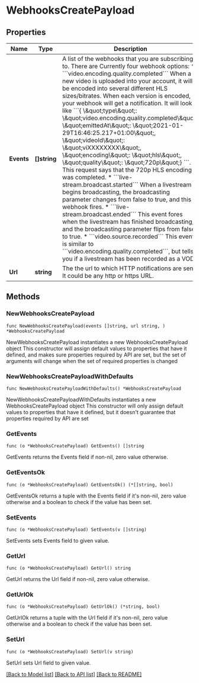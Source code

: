 # WebhooksCreatePayload

## Properties

Name | Type | Description | Notes
------------ | ------------- | ------------- | -------------
**Events** | **[]string** | A list of the webhooks that you are subscribing to. There are Currently four webhook options: * &#x60;&#x60;&#x60;video.encoding.quality.completed&#x60;&#x60;&#x60;  When a new video is uploaded into your account, it will be encoded into several different HLS sizes/bitrates.  When each version is encoded, your webhook will get a notification.  It will look like &#x60;&#x60;&#x60;{ \\\&quot;type\\\&quot;: \\\&quot;video.encoding.quality.completed\\\&quot;, \\\&quot;emittedAt\\\&quot;: \\\&quot;2021-01-29T16:46:25.217+01:00\\\&quot;, \\\&quot;videoId\\\&quot;: \\\&quot;viXXXXXXXX\\\&quot;, \\\&quot;encoding\\\&quot;: \\\&quot;hls\\\&quot;, \\\&quot;quality\\\&quot;: \\\&quot;720p\\\&quot;} &#x60;&#x60;&#x60;. This request says that the 720p HLS encoding was completed. * &#x60;&#x60;&#x60;live-stream.broadcast.started&#x60;&#x60;&#x60;  When a livestream begins broadcasting, the broadcasting parameter changes from false to true, and this webhook fires. * &#x60;&#x60;&#x60;live-stream.broadcast.ended&#x60;&#x60;&#x60;  This event fores when the livestream has finished broadcasting, and the broadcasting parameter flips from false to true. * &#x60;&#x60;&#x60;video.source.recorded&#x60;&#x60;&#x60;  This event is similar to &#x60;&#x60;&#x60;video.encoding.quality.completed&#x60;&#x60;&#x60;, but tells you if a livestream has been recorded as a VOD. | 
**Url** | **string** | The the url to which HTTP notifications are sent. It could be any http or https URL. | 

## Methods

### NewWebhooksCreatePayload

`func NewWebhooksCreatePayload(events []string, url string, ) *WebhooksCreatePayload`

NewWebhooksCreatePayload instantiates a new WebhooksCreatePayload object
This constructor will assign default values to properties that have it defined,
and makes sure properties required by API are set, but the set of arguments
will change when the set of required properties is changed

### NewWebhooksCreatePayloadWithDefaults

`func NewWebhooksCreatePayloadWithDefaults() *WebhooksCreatePayload`

NewWebhooksCreatePayloadWithDefaults instantiates a new WebhooksCreatePayload object
This constructor will only assign default values to properties that have it defined,
but it doesn't guarantee that properties required by API are set

### GetEvents

`func (o *WebhooksCreatePayload) GetEvents() []string`

GetEvents returns the Events field if non-nil, zero value otherwise.

### GetEventsOk

`func (o *WebhooksCreatePayload) GetEventsOk() (*[]string, bool)`

GetEventsOk returns a tuple with the Events field if it's non-nil, zero value otherwise
and a boolean to check if the value has been set.

### SetEvents

`func (o *WebhooksCreatePayload) SetEvents(v []string)`

SetEvents sets Events field to given value.


### GetUrl

`func (o *WebhooksCreatePayload) GetUrl() string`

GetUrl returns the Url field if non-nil, zero value otherwise.

### GetUrlOk

`func (o *WebhooksCreatePayload) GetUrlOk() (*string, bool)`

GetUrlOk returns a tuple with the Url field if it's non-nil, zero value otherwise
and a boolean to check if the value has been set.

### SetUrl

`func (o *WebhooksCreatePayload) SetUrl(v string)`

SetUrl sets Url field to given value.



[[Back to Model list]](../README.md#documentation-for-models) [[Back to API list]](../README.md#documentation-for-api-endpoints) [[Back to README]](../README.md)


